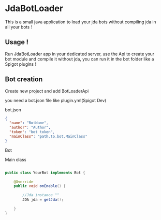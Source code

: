 JdaBotLoader
============

This is a small java application to load your jda bots without compiling jda in all your bots !

Usage !
-------
Run JdaBotLoader app in your dedicated server, use the Api to create your bot module and compile it without jda, you can run it in the bot folder like a Spigot plugins !
 
 Bot creation
------
Create new project and add BotLoaderApi
 
 you need a bot.json file like plugin.yml(Spigot Dev)
 
bot.json
```json
{
  "name": "BotName",
  "author": "Author",
  "token": "bot token",
  "mainClass": "path.to.bot.MainClass"
}
```

Bot

Main class 

```java

public class YourBot implements Bot {
    
    @Override
    public void onEnable() {
        
        //Jda instance ^^
        JDA jda = getJda();
        
    }
}
```